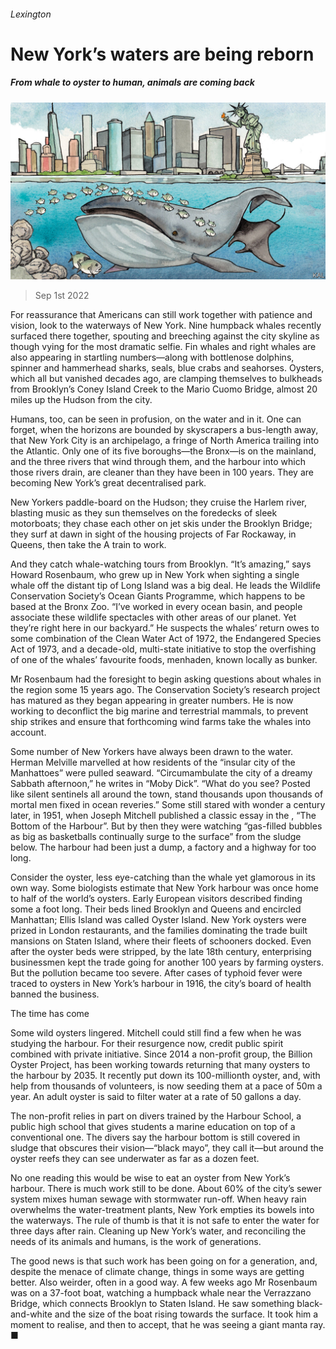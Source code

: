 ###### Lexington

# New York’s waters are being reborn 

##### From whale to oyster to human, animals are coming back 

![image](images/20220903_USD000.jpg) 

> Sep 1st 2022 

For reassurance that Americans can still work together with patience and vision, look to the waterways of New York. Nine humpback whales recently surfaced there together, spouting and breeching against the city skyline as though vying for the most dramatic selfie. Fin whales and right whales are also appearing in startling numbers—along with bottlenose dolphins, spinner and hammerhead sharks, seals, blue crabs and seahorses. Oysters, which all but vanished decades ago, are clamping themselves to bulkheads from Brooklyn’s Coney Island Creek to the Mario Cuomo Bridge, almost 20 miles up the Hudson from the city.

Humans, too, can be seen in profusion, on the water and in it. One can forget, when the horizons are bounded by skyscrapers a bus-length away, that New York City is an archipelago, a fringe of North America trailing into the Atlantic. Only one of its five boroughs—the Bronx—is on the mainland, and the three rivers that wind through them, and the harbour into which those rivers drain, are cleaner than they have been in 100 years. They are becoming New York’s great decentralised park. 

New Yorkers paddle-board on the Hudson; they cruise the Harlem river, blasting music as they sun themselves on the foredecks of sleek motorboats; they chase each other on jet skis under the Brooklyn Bridge; they surf at dawn in sight of the housing projects of Far Rockaway, in Queens, then take the A train to work. 

And they catch whale-watching tours from Brooklyn. “It’s amazing,” says Howard Rosenbaum, who grew up in New York when sighting a single whale off the distant tip of Long Island was a big deal. He leads the Wildlife Conservation Society’s Ocean Giants Programme, which happens to be based at the Bronx Zoo. “I’ve worked in every ocean basin, and people associate these wildlife spectacles with other areas of our planet. Yet they’re right here in our backyard.” He suspects the whales’ return owes to some combination of the Clean Water Act of 1972, the Endangered Species Act of 1973, and a decade-old, multi-state initiative to stop the overfishing of one of the whales’ favourite foods, menhaden, known locally as bunker. 

Mr Rosenbaum had the foresight to begin asking questions about whales in the region some 15 years ago. The Conservation Society’s research project has matured as they began appearing in greater numbers. He is now working to deconflict the big marine and terrestrial mammals, to prevent ship strikes and ensure that forthcoming wind farms take the whales into account. 

Some number of New Yorkers have always been drawn to the water. Herman Melville marvelled at how residents of the “insular city of the Manhattoes” were pulled seaward. “Circumambulate the city of a dreamy Sabbath afternoon,” he writes in “Moby Dick”. “What do you see? Posted like silent sentinels all around the town, stand thousands upon thousands of mortal men fixed in ocean reveries.” Some still stared with wonder a century later, in 1951, when Joseph Mitchell published a classic essay in the , “The Bottom of the Harbour”. But by then they were watching “gas-filled bubbles as big as basketballs continually surge to the surface” from the sludge below. The harbour had been just a dump, a factory and a highway for too long.

Consider the oyster, less eye-catching than the whale yet glamorous in its own way. Some biologists estimate that New York harbour was once home to half of the world’s oysters. Early European visitors described finding some a foot long. Their beds lined Brooklyn and Queens and encircled Manhattan; Ellis Island was called Oyster Island. New York oysters were prized in London restaurants, and the families dominating the trade built mansions on Staten Island, where their fleets of schooners docked. Even after the oyster beds were stripped, by the late 18th century, enterprising businessmen kept the trade going for another 100 years by farming oysters. But the pollution became too severe. After cases of typhoid fever were traced to oysters in New York’s harbour in 1916, the city’s board of health banned the business.

The time has come

Some wild oysters lingered. Mitchell could still find a few when he was studying the harbour. For their resurgence now, credit public spirit combined with private initiative. Since 2014 a non-profit group, the Billion Oyster Project, has been working towards returning that many oysters to the harbour by 2035. It recently put down its 100-millionth oyster, and, with help from thousands of volunteers, is now seeding them at a pace of 50m a year. An adult oyster is said to filter water at a rate of 50 gallons a day. 

The non-profit relies in part on divers trained by the Harbour School, a public high school that gives students a marine education on top of a conventional one. The divers say the harbour bottom is still covered in sludge that obscures their vision—“black mayo”, they call it—but around the oyster reefs they can see underwater as far as a dozen feet. 

No one reading this would be wise to eat an oyster from New York’s harbour. There is much work still to be done. About 60% of the city’s sewer system mixes human sewage with stormwater run-off. When heavy rain overwhelms the water-treatment plants, New York empties its bowels into the waterways. The rule of thumb is that it is not safe to enter the water for three days after rain. Cleaning up New York’s water, and reconciling the needs of its animals and humans, is the work of generations. 

The good news is that such work has been going on for a generation, and, despite the menace of climate change, things in some ways are getting better. Also weirder, often in a good way. A few weeks ago Mr Rosenbaum was on a 37-foot boat, watching a humpback whale near the Verrazzano Bridge, which connects Brooklyn to Staten Island. He saw something black-and-white and the size of the boat rising towards the surface. It took him a moment to realise, and then to accept, that he was seeing a giant manta ray. ■






